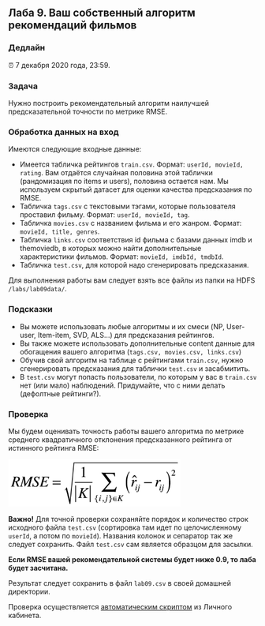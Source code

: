 ## Лаба 9. Ваш собственный алгоритм рекомендаций фильмов

### Дедлайн

⏰ 7 декабря 2020 года, 23:59.

### Задача

Нужно построить рекомендательный алгоритм наилучшей предсказательной точности по метрике RMSE.

### Обработка данных на вход

Имеются следующие входные данные:

- Имеется табличка рейтингов `train.csv`. Формат: `userId, movieId, rating`. Вам отдаётся случайная половина этой таблички (рандомизация по items и users), половина остается нам. Мы используем скрытый датасет для оценки качества предсказания по RMSE.
- Табличка `tags.csv` с текстовыми тэгами, которые пользователя проставил фильму. Формат: `userId, movieId, tag`.
- Табличка `movies.csv` с названием фильма и его жанром. Формат: `movieId, title, genres`.
- Табличка `links.csv` соответствия id фильма с базами данных imdb и themoviedb, в которых можно найти дополнительные характеристики фильмов. Формат: `movieId, imdbId, tmdbId`.
- Табличка `test.csv`, для которой надо сгенерировать предсказания.

Для выполнения работы вам следует взять все файлы из папки на HDFS `/labs/lab09data/`.

### Подсказки

- Вы можете использовать любые алгоритмы и их смеси (NP, User-user, Item-item, SVD, ALS...) для предсказания рейтингов.
- Вы также можете использовать дополнительные content данные для обогащения вашего алгоритма (`tags.csv, movies.csv, links.csv`)
- Обучив свой алгоритм на таблице с рейтингами `train.csv`, нужно сгенерировать предсказания для таблички `test.csv` и засабмитить.
- В `test.csv` могут попасть пользователи, по которым у вас в `train.csv` нет (или мало) наблюдений. Придумайте, что с ними делать (дефолтные рейтинги?).

### Проверка

Мы будем оценивать точность работы вашего алгоритма по метрике среднего квадратичного отклонения предсказанного рейтинга от истинного рейтинга RMSE:

<img width="350px" src="laba09_rmse.png">

**Важно!** Для точной проверки сохраняйте порядок и количество строк исходного файла `test.csv` (сортировка там идет по целочисленному `userId`, а потом по `movieId`). Названия колонок и сепаратор так же следует сохранить. Файл `test.csv` сам является образцом для засылки.

**Если RMSE вашей рекомендательной системы будет ниже 0.9, то лаба будет засчитана.**

Результат следует сохранить в файл `lab09.csv` в своей домашней директории.

Проверка осуществляется [автоматическим скриптом](https://lk.newprolab.com/lab/laba09) из Личного кабинета.
